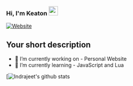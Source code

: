 ### Hi, I'm Keaton <img src="https://media.giphy.com/media/hvRJCLFzcasrR4ia7z/giphy.gif" width="25px">
[![Website](https://img.shields.io/badge/WIP-Home-green?style=flat-square)](https://spcohome.netlify.app)

## Your short description
- 🔭 I’m currently working on - Personal Website
- 🌱 I’m currently learning - JavaScript and Lua

<!-- ❔❔❔❔ means username in below README.md -->
<!-- Also feel free to update second URL to any URL -->
[![Indrajeet's github stats](https://github-readme-stats.vercel.app/api?username=Exaby&count_private=true&include_all_commits=true&theme=radical)
